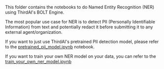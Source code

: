 This folder contains the notebooks to do Named Entity Recognition (NER) using ThirdAI's BOLT Engine.

The most popular use case for NER is to detect PII (Personally Identifiable Information) from text and potentially redact it before submitting it to any external agent/organization.

If you want to just use ThirdAI's pretrained PII detection model, please refer to the [pretrained_pii_model.ipynb](https://github.com/ThirdAILabs/Demos/blob/main/named_entity_recognition/pretrained_pii_model.ipynb) notebook.

If you want to train your own NER model on your data, you can refer to the [train_your_own_ner_model.ipynb](https://github.com/ThirdAILabs/Demos/blob/main/named_entity_recognition/train_your_own_ner_model.ipynb)